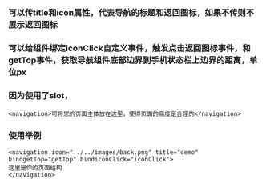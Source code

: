 ### 可以传title和icon属性，代表导航的标题和返回图标，如果不传则不展示返回图标    
### 可以给组件绑定iconClick自定义事件，触发点击返回图标事件，和getTop事件，获取导航组件底部边界到手机状态栏上边界的距离，单位px   
### 因为使用了slot，
```
<navigation>可将您的页面主体放在这里，使得页面的高度是合理的</navigation>  
``` 
### 使用举例  

 ``` 
 <navigation icon="../../images/back.png" title="demo" bindgetTop="getTop" bindiconClick="iconClick">
 这里是你的页面结构
</navigation>
```
